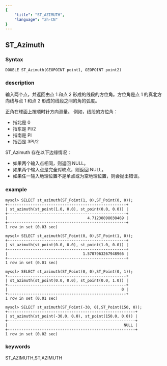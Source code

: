 ```yaml
---
{
    "title": "ST_AZIMUTH",
    "language": "zh-CN"
}
---
```


<!-- 
Licensed to the Apache Software Foundation (ASF) under one
or more contributor license agreements.  See the NOTICE file
distributed with this work for additional information
regarding copyright ownership.  The ASF licenses this file
to you under the Apache License, Version 2.0 (the
"License"); you may not use this file except in compliance
with the License.  You may obtain a copy of the License at

  http://www.apache.org/licenses/LICENSE-2.0

Unless required by applicable law or agreed to in writing,
software distributed under the License is distributed on an
"AS IS" BASIS, WITHOUT WARRANTIES OR CONDITIONS OF ANY
KIND, either express or implied.  See the License for the
specific language governing permissions and limitations
under the License.
-->

## ST_Azimuth

### Syntax

`DOUBLE ST_Azimuth(GEOPOINT point1, GEOPOINT point2)`

### description

输入两个点，并返回由点 1 和点 2 形成的线段的方位角。方位角是点 1 的真北方向线与点 1 和点 2 形成的线段之间的角的弧度。

正角在球面上按顺时针方向测量。 例如，线段的方位角：

* 指北是 0
* 指东是 PI/2
* 指南是 PI
* 指西是 3PI/2

ST_Azimuth 存在以下边缘情况：

* 如果两个输入点相同，则返回 NULL。
* 如果两个输入点是完全对映点，则返回 NULL。
* 如果任一输入地理位置不是单点或为空地理位置，则会抛出错误。

### example

```
mysql> SELECT st_azimuth(ST_Point(1, 0),ST_Point(0, 0));
+----------------------------------------------------+
| st_azimuth(st_point(1.0, 0.0), st_point(0.0, 0.0)) |
+----------------------------------------------------+
|                                   4.71238898038469 |
+----------------------------------------------------+
1 row in set (0.03 sec)

mysql> SELECT st_azimuth(ST_Point(0, 0),ST_Point(1, 0));
+----------------------------------------------------+
| st_azimuth(st_point(0.0, 0.0), st_point(1.0, 0.0)) |
+----------------------------------------------------+
|                                 1.5707963267948966 |
+----------------------------------------------------+
1 row in set (0.01 sec)

mysql> SELECT st_azimuth(ST_Point(0, 0),ST_Point(0, 1));
+----------------------------------------------------+
| st_azimuth(st_point(0.0, 0.0), st_point(0.0, 1.0)) |
+----------------------------------------------------+
|                                                  0 |
+----------------------------------------------------+
1 row in set (0.01 sec)

mysql> SELECT st_azimuth(ST_Point(-30, 0),ST_Point(150, 0));
+--------------------------------------------------------+
| st_azimuth(st_point(-30.0, 0.0), st_point(150.0, 0.0)) |
+--------------------------------------------------------+
|                                                   NULL |
+--------------------------------------------------------+
1 row in set (0.02 sec)

```
### keywords
ST_AZIMUTH,ST,AZIMUTH
